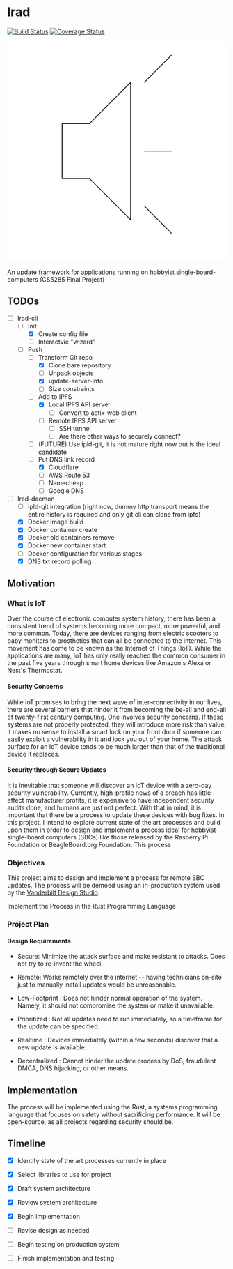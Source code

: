 # lrad

[![Build Status](https://travis-ci.org/sameer/lrad.svg?branch=master)](https://travis-ci.org/sameer/lrad)
[![Coverage Status](https://coveralls.io/repos/github/sameer/lrad/badge.svg?branch=master)](https://coveralls.io/github/sameer/lrad?branch=master)

![logo](lrad.svg)

An update framework for applications running on hobbyist single-board-computers (CS5285 Final Project)

## TODOs

- [ ] lrad-cli
  - [ ] Init
    - [x] Create config file
    - [ ] Interactvie "wizard"
  - [ ] Push
    - [ ] Transform Git repo
      - [x] Clone bare repository
      - [ ] Unpack objects
      - [x] update-server-info
      - [ ] Size constraints
    - [ ] Add to IPFS
      - [x] Local IPFS API server
        - [ ] Convert to actix-web client
      - [ ] Remote IPFS API server
        - [ ] SSH tunnel
        - [ ] Are there other ways to securely connect?
    - [ ] (FUTURE) Use ipld-git, it is not mature right now but is the ideal candidate
    - [ ] Put DNS link record
      - [x] Cloudflare
      - [ ] AWS Route 53
      - [ ] Namecheap
      - [ ] Google DNS
- [ ] lrad-daemon
  - [ ] ipld-git integration (right now, dummy http transport means the entire history is required and only git cli can clone from ipfs)
  - [x] Docker image build
  - [x] Docker container create
  - [x] Docker old containers remove
  - [x] Docker new container start
  - [ ] Docker configuration for various stages
  - [x] DNS txt record polling

## Motivation

### What is IoT

Over the course of electronic computer system history, there has been a consistent trend of systems becoming more compact, more powerful, and more common. Today, there are devices ranging from electric scooters to baby monitors to prosthetics that can all be connected to the internet. This movement has come to be known as the Internet of Things (IoT). While the applications are many, IoT has only really reached the common consumer in the past five years through smart home devices like Amazon's Alexa or Nest's Thermostat.

#### Security Concerns

While IoT promises to bring the next wave of inter-connectivity in our lives, there are several barriers that hinder it from becoming the be-all and end-all of twenty-first century computing. One involves security concerns. If these systems are not properly protected, they will introduce more risk than value; it makes no sense to install a smart lock on your front door if someone can easily exploit a vulnerability in it and lock you out of your home. The attack surface for an IoT device tends to be much larger than that of the traditional device it replaces.

#### Security through Secure Updates

It is inevitable that someone will discover an IoT device with a zero-day security vulnerability. Currently, high-profile news of a breach has little effect manufacturer profits, it is expensive to have independent security audits done, and humans are just not perfect. With that in mind, it is important that there be a process to update these devices with bug fixes. In this project, I intend to explore current state of the art processes and build upon them in order to design and implement a process ideal for hobbyist single-board computers (SBCs) like those released by the Rasberry Pi Foundation or BeagleBoard.org Foundation. This process

### Objectives

This project aims to design and implement a process for remote SBC updates. The process will be demoed using an in-production system used by the [Vanderbilt Design Studio](https://github.com/vanderbilt-design-studio/).

Implement the Process in the Rust Programming Language

### Project Plan

#### Design Requirements

- Secure: Minimize the attack surface and make resistant to attacks. Does not try to re-invent the wheel.

- Remote: Works remotely over the internet -- having technicians on-site just to manually install updates would be unreasonable.

- Low-Footprint : Does not hinder normal operation of the system. Namely, it should not compromise the system or make it unavailable.

- Prioritized : Not all updates need to run immediately, so a timeframe for the update can be specified.

- Realtime : Devices immediately (within a few seconds) discover that a new update is available.

- Decentralized : Cannot hinder the update process by DoS, fraudulent DMCA, DNS hijacking, or other means.

## Implementation

The process will be implemented using the Rust, a systems programming language that focuses on safety without sacrificing performance. It will be open-source, as all projects regarding security should be.

## Timeline

- [x] Identify state of the art processes currently in place

- [x] Select libraries to use for project

- [x] Draft system architecture

- [x] Review system architecture

- [x] Begin implementation

- [ ] Revise design as needed

- [ ] Begin testing on production system

- [ ] Finish implementation and testing
